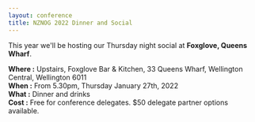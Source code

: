 ```yaml
---
layout: conference
title: NZNOG 2022 Dinner and Social
---
```


This year we'll be hosting our Thursday night social at **Foxglove, Queens Wharf**.

**Where :** Upstairs, Foxglove Bar & Kitchen, 33 Queens Wharf, Wellington Central, Wellington 6011<br />
**When :** From 5.30pm, Thursday January 27th, 2022<br />
**What :** Dinner and drinks<br />
**Cost :** Free for conference delegates. $50 delegate partner options available.
